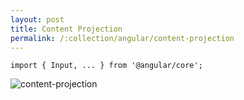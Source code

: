 ```yaml
---
layout: post
title: Content Projection
permalink: /:collection/angular/content-projection
---
```


```
import { Input, ... } from '@angular/core';
```

![content-projection]({{site.cdn}}/angular/content-projection.png)
